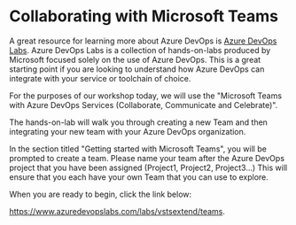 # Collaborating with Microsoft Teams

A great resource for learning more about Azure DevOps is [Azure DevOps Labs](https://azuredevopslabs.com).  Azure DevOps Labs is a collection of hands-on-labs produced by Microsoft focused solely on the use of Azure DevOps.  This is a great starting point if you are looking to understand how Azure DevOps can integrate with your service or toolchain of choice.

For the purposes of our workshop today, we will use the "Microsoft Teams with Azure DevOps Services (Collaborate, Communicate and Celebrate)".

The hands-on-lab will walk you through creating a new Team and then integrating your new team with your Azure DevOps organization.

In the section titled "Getting started with Microsoft Teams", you will be prompted to create a team.  Please name your team after the Azure DevOps project that you have been assigned (Project1, Project2, Project3...)  This will ensure that you each have your own Team that you can use to explore.

When you are ready to begin, click the link below:

https://www.azuredevopslabs.com/labs/vstsextend/teams.